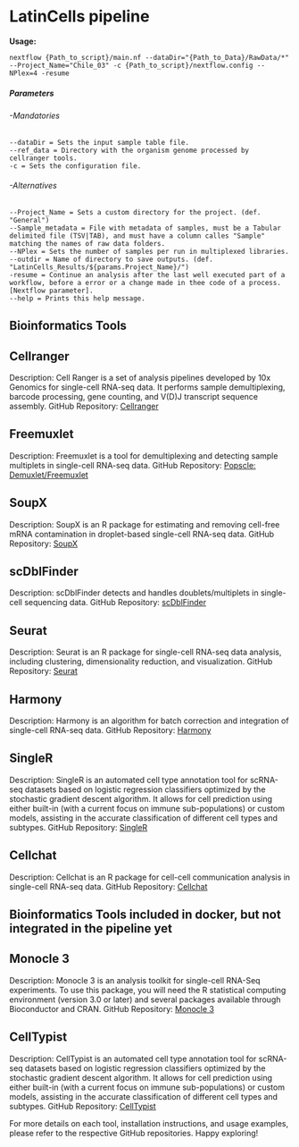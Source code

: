 # LatinCells pipeline 

**Usage:**
~~~
nextflow {Path_to_script}/main.nf --dataDir="{Path_to_Data}/RawData/*" --Project_Name="Chile_03" -c {Path_to_script}/nextflow.config --NPlex=4 -resume 
~~~
##### *Parameters*
###### -Mandatories
~~~
--dataDir = Sets the input sample table file.
--ref_data = Directory with the organism genome processed by cellranger tools.
-c = Sets the configuration file.
~~~
###### -Alternatives
~~~
--Project_Name = Sets a custom directory for the project. (def. "General")
--Sample_metadata = File with metadata of samples, must be a Tabular delimited file (TSV|TAB), and must have a column calles "Sample" matching the names of raw data folders.
--NPlex = Sets the number of samples per run in multiplexed libraries.
--outdir = Name of directory to save outputs. (def. "LatinCells_Results/${params.Project_Name}/")
-resume = Continue an analysis after the last well executed part of a workflow, before a error or a change made in thee code of a process.[Nextflow parameter].
--help = Prints this help message.
~~~
## Bioinformatics Tools
## Cellranger
Description: Cell Ranger is a set of analysis pipelines developed by 10x Genomics for single-cell RNA-seq data. It performs sample demultiplexing, barcode processing, gene counting, and V(D)J transcript sequence assembly.
GitHub Repository: [Cellranger](https://github.com/10XGenomics/cellranger)
## Freemuxlet
Description: Freemuxlet is a tool for demultiplexing and detecting sample multiplets in single-cell RNA-seq data.
GitHub Repository: [Popscle: Demuxlet/Freemuxlet](https://github.com/statgen/popscle)
## SoupX
Description: SoupX is an R package for estimating and removing cell-free mRNA contamination in droplet-based single-cell RNA-seq data.
GitHub Repository: [SoupX](https://github.com/immunogenomics/harmony)
## scDblFinder
Description: scDblFinder detects and handles doublets/multiplets in single-cell sequencing data.
GitHub Repository: [scDblFinder](https://github.com/plger/scDblFinder)
## Seurat
Description: Seurat is an R package for single-cell RNA-seq data analysis, including clustering, dimensionality reduction, and visualization.
GitHub Repository: [Seurat](https://github.com/satijalab/seurat)
## Harmony
Description: Harmony is an algorithm for batch correction and integration of single-cell RNA-seq data.
GitHub Repository: [Harmony](https://github.com/immunogenomics/harmony)
## SingleR
Description: SingleR is an automated cell type annotation tool for scRNA-seq datasets based on logistic regression classifiers optimized by the stochastic gradient descent algorithm. It allows for cell prediction using either built-in (with a current focus on immune sub-populations) or custom models, assisting in the accurate classification of different cell types and subtypes.
GitHub Repository: [SingleR](https://github.com/dviraran/SingleR)
## Cellchat
Description: Cellchat is an R package for cell-cell communication analysis in single-cell RNA-seq data.
GitHub Repository: [Cellchat](https://github.com/jinworks/CellChat)
## Bioinformatics Tools included in docker, but not integrated in the pipeline yet
## Monocle 3
Description: Monocle 3 is an analysis toolkit for single-cell RNA-Seq experiments. To use this package, you will need the R statistical computing environment (version 3.0 or later) and several packages available through Bioconductor and CRAN.
GitHub Repository: [Monocle 3](https://github.com/cole-trapnell-lab/monocle3)
## CellTypist
Description: CellTypist is an automated cell type annotation tool for scRNA-seq datasets based on logistic regression classifiers optimized by the stochastic gradient descent algorithm. It allows for cell prediction using either built-in (with a current focus on immune sub-populations) or custom models, assisting in the accurate classification of different cell types and subtypes.
GitHub Repository: [CellTypist](https://github.com/Teichlab/celltypist)

For more details on each tool, installation instructions, and usage examples, please refer to the respective GitHub repositories. Happy exploring!